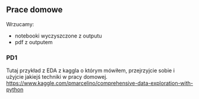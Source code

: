 ## Prace domowe
Wrzucamy:
* notebooki wyczyszczone z outputu 
* pdf z outputem
### PD1 
Tutaj przykład z EDA z kaggla o którym mówiłem, przejrzyjcie sobie i użyjcie jakiejś techniki w pracy domowej.
https://www.kaggle.com/pmarcelino/comprehensive-data-exploration-with-python

